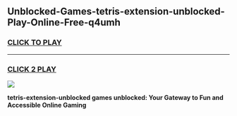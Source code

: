
## Unblocked-Games-tetris-extension-unblocked-Play-Online-Free-q4umh
<h3>
<a href="https://premium76.site?title=tetris-extension-unblocked&ref=26A">CLICK TO PLAY</a></h3>
<hr>

<h3>
<a href="https://premium76.site?title=tetris-extension-unblocked&ref=26A">CLICK 2 PLAY</a>
  
</h3>

<a href="https://premium76.site?title=tetris-extension-unblocked&ref=26A"><img src="https://clearcache.store/games.png"></a>


**tetris-extension-unblocked games unblocked: Your Gateway to Fun and Accessible Online Gaming**
